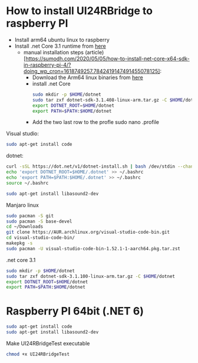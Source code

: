 # How to install UI24RBridge to raspberry PI

- Install arm64 ubuntu linux to raspberry
- Install .net Core 3.1 runtime from [here]( https://docs.microsoft.com/en-us/dotnet/core/install/linux-ubuntu)
    - manual installation steps (article)[https://sumodh.com/2020/05/05/how-to-install-net-core-x64-sdk-in-raspberry-pi-4/?doing_wp_cron=1618749257.7842419147491455078125]:
        - Download the Arm64 linux binaries from [here](https://dotnet.microsoft.com/download/dotnet/3.1)
        - install .net Core
          ```bash
          sudo mkdir -p $HOME/dotnet  
          sudo tar zxf dotnet-sdk-3.1.408-linux-arm.tar.gz -C $HOME/dotnet  
          export DOTNET_ROOT=$HOME/dotnet  
          export PATH=$PATH:$HOME/dotnet
          ```
        - Add the two last row to the profle
          sudo nano .profile

Visual studio:
```bash
sudo apt-get install code 
```
dotnet:
```bash
curl -sSL https://dot.net/v1/dotnet-install.sh | bash /dev/stdin --channel Current
echo 'export DOTNET_ROOT=$HOME/.dotnet' >> ~/.bashrc
echo 'export PATH=$PATH:$HOME/.dotnet' >> ~/.bashrc
source ~/.bashrc

sudo apt-get install libasound2-dev
```

Manjaro linux
```bash
sudo pacman -S git
sudo pacman -S base-devel
cd ~/Downloads
git clone https://AUR.archlinux.org/visual-studio-code-bin.git
cd visual-studio-code-bin/
makepkg -s
sudo pacman -U visual-studio-code-bin-1.52.1-1-aarch64.pkg.tar.zst
```

.net core 3.1
```bash
sudo mkdir -p $HOME/dotnet
sudo tar zxf dotnet-sdk-3.1.100-linux-arm.tar.gz -C $HOME/dotnet
export DOTNET_ROOT=$HOME/dotnet
export PATH=$PATH:$HOME/dotnet
```

# Raspberry PI 64bit (.NET 6)

```bash
sudo apt-get install code
sudo apt-get install libasound2-dev
```

Make UI24RBridgeTest executable
```bash
chmod +x UI24RBridgeTest 
```

